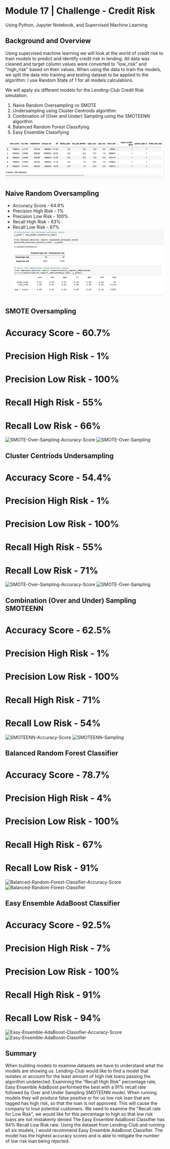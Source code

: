 # Module 17 | Challenge - Credit Risk
Using Python, Jupyter Notebook, and Supervised Machine Learning

## Background and Overview

Using supervised machine learning we will look at the world of credit risk to train models to predict and identify credit risk in lending.
All data was cleaned and target column values were converted to "low_risk" and "high_risk" based on their values. When using the data to train the models, we split the data into training and testing dataset to be applied to the algorithm. I use Random State of 1 for all models calculations.

We will apply six different models for the Lending-Club Credit Risk simulation. 

1. Naive Random Oversampling vs SMOTE
2. Undersampling using Cluster Centroids algorithm
3. Combination of (Over and Under) Sampling using the SMOTEENN algorithm
4. Balanced Random Forest Classifying
5. Easy Ensemble Classifying

![Split-Datagram](https://github.com/JimmyJ-D/Credit_Risk_Analysis/blob/main/Credit_Risk_Analysis/Resources/datagram.png)

## Naive Random Oversampling

- Accuracy Score - 64.9%
- Precision High Risk - 1%
- Precision Low Risk - 100%
- Recall High Risk - 63%
- Recall Low Risk - 67%
![Random-Over-Sample-Accuracy-Score](https://github.com/JimmyJ-D/Credit_Risk_Analysis/blob/main/Credit_Risk_Analysis/Resources/Random-Over-Sample-Accuracy-Score.png)
![Random-Over-Sample](https://github.com/JimmyJ-D/Credit_Risk_Analysis/blob/main/Credit_Risk_Analysis/Resources/Random%20Over%20Sample.png)

## SMOTE Oversampling

# Accuracy Score - 60.7%
# Precision High Risk - 1%
# Precision Low Risk - 100%
# Recall High Risk - 55%
# Recall Low Risk - 66%
![SMOTE-Over-Sampling-Accuracy-Score]()
![SMOTE-Over-Sampling]()

## Cluster Centriods Undersampling

# Accuracy Score - 54.4%
# Precision High Risk - 1%
# Precision Low Risk - 100%
# Recall High Risk - 55%
# Recall Low Risk - 71%
![SMOTE-Over-Sampling-Accuracy-Score]()
![SMOTE-Over-Sampling]()

## Combination (Over and Under) Sampling SMOTEENN

# Accuracy Score - 62.5%
# Precision High Risk - 1%
# Precision Low Risk - 100%
# Recall High Risk - 71%
# Recall Low Risk - 54%
![SMOTEENN-Accuracy-Score]()
![SMOTEENN-Sampling]()

## Balanced Random Forest Classifier

# Accuracy Score - 78.7%
# Precision High Risk - 4%
# Precision Low Risk - 100%
# Recall High Risk - 67%
# Recall Low Risk - 91%
![Balanced-Random-Forest-Classifier-Accuracy-Score]()
![Balanced-Random-Forest-Classifier]()

## Easy Ensemble AdaBoost Classifier

# Accuracy Score - 92.5%
# Precision High Risk - 7%
# Precision Low Risk - 100%
# Recall High Risk - 91%
# Recall Low Risk - 94%
![Easy-Ensemble-AdaBoost-Classifier-Accuracy-Score]()
![Easy-Ensemble-AdaBoost-Classifier]()


## Summary
When building models to examine datasets we have to understand what the models are showing us. Lending-Club would like to find a model that isolates or account for the least amount of high risk loans passing the algorithm undetected. Examining the "Recall High Risk" percentage rate, Easy Ensemble AdaBoost performed the best with a 91% recall rate followed by Over and Under Sampling SMOTEENN model. When running models they will produce false positive or for us low risk loan that are tagged has high risk, so that the loan is not approved. This will cause the company to lose potential customers. We need to examine the "Recall rate for Low Risk", we would like for this percentage to high so that low risk loans are not mistakenly denied  The Easy Ensemble AdaBoost Classifier has 94% Recall Low Risk rate. Using the dataset from Lending-Club and running all six models, I would recommend Easy Ensemble AdaBoost Classifier. The model has the highest accuracy scores and is able to mitigate the number of low risk loan being rejected.   
